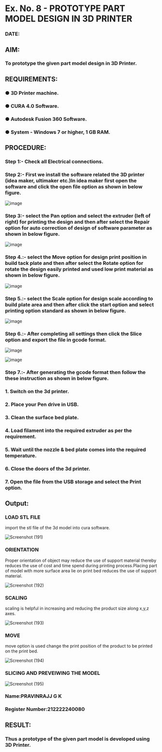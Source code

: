 # Ex. No. 8 - PROTOTYPE PART MODEL DESIGN IN 3D PRINTER

### DATE: 
## AIM: 
### To prototype the given part model design in 3D Printer.

## REQUIREMENTS:
### ●	3D Printer machine.
### ●	CURA 4.0 Software.
### ●	Autodesk Fusion 360 Software.
### ●	System - Windows 7 or higher, 1 GB RAM.

## PROCEDURE:

### Step 1:- Check all Electrical connections.

### Step 2:- First we install the software related the 3D printer (idea maker, ultimaker etc.)In idea maker first open the software and click the open file option as shown in below figure.

![image](https://github.com/Sellakumar1987/Ex.-No.-8.-PROTOTYPE-PART-MODEL-DESIGN-IN-3D-PRINTER/assets/113594316/059ab4e7-f3fb-49a9-ba8e-12bdd082abef)

### Step 3:- select the Pan option and select the extruder (left of right) for printing the design and then after select the Repair option for auto correction of design of software parameter as shown in below figure.

![image](https://github.com/Sellakumar1987/Ex.-No.-8.-PROTOTYPE-PART-MODEL-DESIGN-IN-3D-PRINTER/assets/113594316/835c55fd-6195-4d73-9f5c-4af36f5a4cce)

### Step 4.:- select the Move option for design print position in build tack plate and then after select the Rotate option for rotate the design easily printed and used low print material as shown in below figure.

![image](https://github.com/Sellakumar1987/Ex.-No.-8.-PROTOTYPE-PART-MODEL-DESIGN-IN-3D-PRINTER/assets/113594316/8736080c-f421-4dd0-bae8-860df6f3583e)

### Step 5.:- select the Scale option for design scale according to build plate area and then after click the start option and select printing option standard as shown in below figure.

![image](https://github.com/Sellakumar1987/Ex.-No.-8.-PROTOTYPE-PART-MODEL-DESIGN-IN-3D-PRINTER/assets/113594316/98458892-2f68-4de0-bec7-24959ec598fa)

### Step 6.:- After completing all settings then click the Slice option and export the file in gcode format.

![image](https://github.com/Sellakumar1987/Ex.-No.-8.-PROTOTYPE-PART-MODEL-DESIGN-IN-3D-PRINTER/assets/113594316/f4b8b55e-6cb2-46a7-b42c-180bc5e68668)

![image](https://github.com/Sellakumar1987/Ex.-No.-8.-PROTOTYPE-PART-MODEL-DESIGN-IN-3D-PRINTER/assets/113594316/eafa933a-7e03-4f73-930d-75fb28d48716)

### Step 7.:- After generating the gcode format then follow the these instruction as shown in below figure.
###   1.	Switch on the 3d printer.
###   2.	Place your Pen drive in USB.
###   3.	Clean the surface bed plate.
###   4.	Load filament into the required extruder as per the requirement.
###   5.	Wait until the nozzle & bed plate comes into the required temperature.
###   6.	Close the doors of the 3d printer.
###   7.	Open the file from the USB storage and select the Print option.

## Output:

### LOAD STL FILE
import the stl file of the 3d model into cura software.

![Screenshot (191)](https://github.com/Saravana-kumar369/Ex.-No.-8.-PROTOTYPE-PART-MODEL-DESIGN-IN-3D-PRINTER/assets/117925254/f991d234-ab1d-49be-9c26-f3a097ab14d1)

### ORIENTATION
 Proper orientation of object may reduce the use of support material thereby reduces the use of cost and time spend during printing process.Placing part of model with more surface area lie on print bed reduces the use of support material.
 
 ![Screenshot (192)](https://github.com/Saravana-kumar369/Ex.-No.-8.-PROTOTYPE-PART-MODEL-DESIGN-IN-3D-PRINTER/assets/117925254/2137d4aa-8aa8-4da2-af2c-97777034ad58)

### SCALING
scaling is helpful in increasing and reducing the product size along x,y,z axes.

![Screenshot (193)](https://github.com/Saravana-kumar369/Ex.-No.-8.-PROTOTYPE-PART-MODEL-DESIGN-IN-3D-PRINTER/assets/117925254/34836dee-f016-48cc-9994-5dfb6ef4582c)

### MOVE
move option is used change the print position of the product to be printed on the print bed.

![Screenshot (194)](https://github.com/Saravana-kumar369/Ex.-No.-8.-PROTOTYPE-PART-MODEL-DESIGN-IN-3D-PRINTER/assets/117925254/164dc9a7-3186-42c2-9cc0-3c336fdbbb24)

### SLICING AND PREVEIWING THE MODEL

![Screenshot (195)](https://github.com/Saravana-kumar369/Ex.-No.-8.-PROTOTYPE-PART-MODEL-DESIGN-IN-3D-PRINTER/assets/117925254/407cb69c-2516-4ed8-8d4c-79ccd6a4c2b0)




### Name:PRAVINRAJJ G K
### Register Number:212222240080

## RESULT:
###   Thus a prototype of the given part model is developed using 3D Printer.
